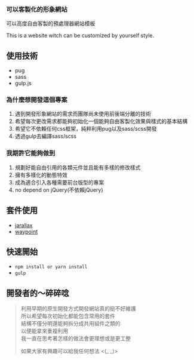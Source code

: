 ### 可以客製化的形象網站
可以高度自由客製的預處理器網站模板  

This is a website witch can be customized by yourself style.

## 使用技術
- pug
- sass
- gulp.js

### 為什麼想開發這個專案
1. 遇到開發形象網站的需求而團隊尚未使用前後端分離的技術
2. 希望每次更改需求都能夠初始化一個能夠自由客製化效果與樣式的基本結構
3. 希望它不依賴任何css框架，純粹利用pug以及sass/scss開發  
4. 透過gulp去編譯sass/scss

### 我期許它能夠做到  
1. 規劃好能自由引用的各類元件並且能有多樣的修改樣式  
2. 擁有多樣化的動態特效
3. 成為適合引入各種需要前台版型的專案
4. no depend on jQuery(不依賴jQuery)


## 套件使用
- [jarallax](https://github.com/nk-o/jarallax)
- [waypoint](https://github.com/imakewebthings/waypoints)


## 快速開始
- `npm install or yarn install`  
- `gulp`

## 開發者的～**碎碎唸**   
> 利用早期的原生開發方式開發網站真的挺不好維護  
> 所以希望每次初始化都能包含常用的套件    
> 結構不僅分明還能夠拆分成共用組件之類的    
> 以便能拿來重複利用  
> 我一直在思考著怎樣的做法會更理想或是更工整    
>
> 如果大家有興趣可以給我任何想法 <(_ _)>
